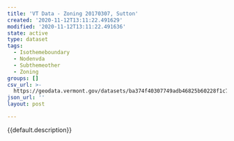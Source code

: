 ```yaml
---
title: 'VT Data - Zoning 20170307, Sutton'
created: '2020-11-12T13:11:22.491629'
modified: '2020-11-12T13:11:22.491636'
state: active
type: dataset
tags:
  - Isothemeboundary
  - Nodenvda
  - Subthemeother
  - Zoning
groups: []
csv_url: >-
  https://geodata.vermont.gov/datasets/ba374f40307749adb46825b60228f1c7_0.csv?outSR=%7B%22latestWkid%22%3A3857%2C%22wkid%22%3A102100%7D
json_url: ''
layout: post

---
```

{{default.description}}
